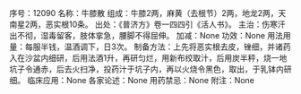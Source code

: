 序号：12090
名称：牛膝散
组成：牛膝2两，麻黄（去根节）2两，地龙2两，天南星2两，恶实根10条。
出处：《普济方》卷一四四引《活人书》。
主治：伤寒汗出不彻，湿毒留客，肢体挛急，腰脚不得屈伸。
加减：None
功效：None
用法用量：每服半钱，温酒调下，日3次。
制备方法：上先将恶实根去皮，锉细，并诸药入在沙盆内细研，后用法酒1升，再研匀烂，用新布绞取汁，后用炭半秤，烧一地坑子令通赤，后去火扫净，投药汁于坑子内，再以火烧令黑色，取出，于乳钵内研细。
临床应用：None
各家论述：None
用药禁忌：None
附注：None
